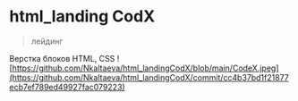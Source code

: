 # html_landing CodX
> лейдинг

Верстка блоков HTML, CSS
![https://github.com/Nkaltaeva/html_landingCodX/blob/main/CodeX.jpeg](https://github.com/Nkaltaeva/html_landingCodX/commit/cc4b37bd1f21877ecb7ef789ed49927fac079223)
